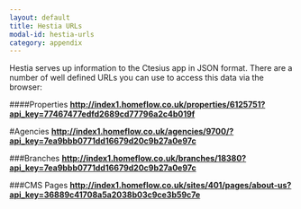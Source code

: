 ```yaml
---
layout: default
title: Hestia URLs
modal-id: hestia-urls
category: appendix
---
```

Hestia serves up information to the Ctesius app in JSON format. There are a number of well defined URLs you can use to access this data via the browser:

####Properties
**http://index1.homeflow.co.uk/properties/6125751?api_key=77467477edfd2689cd77796a2c4b019f**

#Agencies
**http://index1.homeflow.co.uk/agencies/9700/?api_key=7ea9bbb0771dd16679d20c9b27a0e97c**

###Branches
**http://index1.homeflow.co.uk/branches/18380?api_key=7ea9bbb0771dd16679d20c9b27a0e97c**

###CMS Pages
**http://index1.homeflow.co.uk/sites/401/pages/about-us?api_key=36889c41708a5a2038b03c9ce3b59c7e**